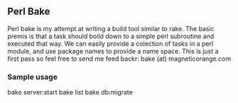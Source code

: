 ## Perl Bake

Perl bake is my attempt at writing a build tool similar to rake. The basic premis is that a task
should boild down to a simple perl subroutine and executed that way. We can easily provide a
colection of tasks in a perl module, and use package names to provide a name space. This is just a
first pass so feel free to send me feed backr: bake (at) magneticorange.com

### Sample usage

bake server:start
bake list
bake db:migrate

